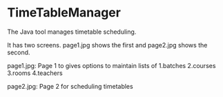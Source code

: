 TimeTableManager
================

The Java tool manages timetable scheduling.

It has two screens. page1.jpg shows the first and page2.jpg shows the second.

page1.jpg: Page 1 to gives options to maintain lists of 1.batches 2.courses 3.rooms 4.teachers

page2.jpg: Page 2 for scheduling timetables
